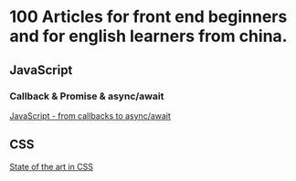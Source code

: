 # 100 Articles for front end beginners and for english learners from china.


## JavaScript
### Callback & Promise & async/await
[JavaScript - from callbacks to async/await](https://medium.com/@daspinola/javascript-from-callbacks-to-async-await-1cc090ddad99)

## CSS

[State of the art in CSS](https://medium.com/@bloomca/state-of-the-art-in-css-54df6b211d07)